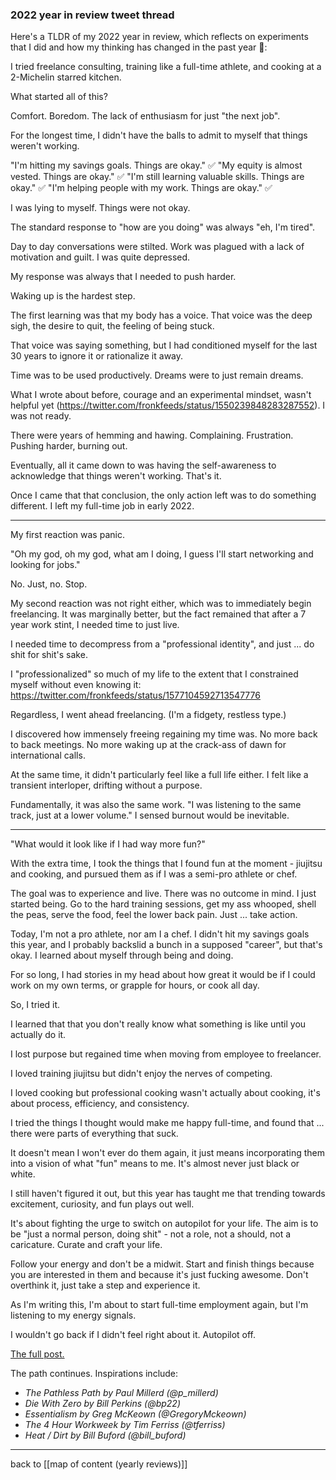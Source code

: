 ### 2022 year in review tweet thread

Here's a TLDR of my 2022 year in review, which reflects on experiments that I did and how my thinking has changed in the past year 🧵:

I tried freelance consulting, training like a full-time athlete, and cooking at a 2-Michelin starred kitchen.

What started all of this? 

Comfort. Boredom. The lack of enthusiasm for just "the next job".

For the longest time, I didn't have the balls to admit to myself that things weren't working.

"I'm hitting my savings goals. Things are okay." ✅
"My equity is almost vested. Things are okay." ✅
"I'm still learning valuable skills. Things are okay." ✅
"I'm helping people with my work. Things are okay." ✅

I was lying to myself. Things were not okay.

The standard response to "how are you doing" was always "eh, I'm tired".

Day to day conversations were stilted. Work was plagued with a lack of motivation and guilt. I was quite depressed.

My response was always that I needed to push harder.

Waking up is the hardest step.

The first learning was that my body has a voice. That voice was the deep sigh, the desire to quit, the feeling of being stuck.

That voice was saying something, but I had conditioned myself for the last 30 years to ignore it or rationalize it away.

Time was to be used productively. Dreams were to just remain dreams.

What I wrote about before, courage and an experimental mindset, wasn't helpful yet (https://twitter.com/fronkfeeds/status/1550239848283287552). I was not ready.

There were years of hemming and hawing. Complaining. Frustration. Pushing harder, burning out.

Eventually, all it came down to was having the self-awareness to acknowledge that things weren't working. That's it.

Once I came that that conclusion, the only action left was to do something different. I left my full-time job in early 2022.

---

My first reaction was panic.

"Oh my god, oh my god, what am I doing, I guess I'll start networking and looking for jobs."

No. Just, no. Stop.

My second reaction was not right either, which was to immediately begin freelancing. It was marginally better, but the fact remained that after a 7 year work stint, I needed time to just live.

I needed time to decompress from a "professional identity", and just ... do shit for shit's sake.

I "professionalized" so much of my life to the extent that I constrained myself without even knowing it: https://twitter.com/fronkfeeds/status/1577104592713547776

Regardless, I went ahead freelancing. (I'm a fidgety, restless type.)

I discovered how immensely freeing regaining my time was. No more back to back meetings. No more waking up at the crack-ass of dawn for international calls.

At the same time, it didn't particularly feel like a full life either. I felt like a transient interloper, drifting without a purpose.

Fundamentally, it was also the same work. "I was listening to the same track, just at a lower volume." I sensed burnout would be inevitable.

---

"What would it look like if I had way more fun?"

With the extra time, I took the things that I found fun at the moment - jiujitsu and cooking, and pursued them as if I was a semi-pro athlete or chef.

The goal was to experience and live. There was no outcome in mind. I just started being. Go to the hard training sessions, get my ass whooped, shell the peas, serve the food, feel the lower back pain. Just ... take action.

Today, I'm not a pro athlete, nor am I a chef. I didn't hit my savings goals this year, and I probably backslid a bunch in a supposed "career", but that's okay. I learned about myself through being and doing.

For so long, I had stories in my head about how great it would be if I could work on my own terms, or grapple for hours, or cook all day.

So, I tried it.

I learned that that you don't really know what something is like until you actually do it.

I lost purpose but regained time when moving from employee to freelancer.

I loved training jiujitsu but didn't enjoy the nerves of competing.

I loved cooking but professional cooking wasn't actually about cooking, it's about process, efficiency, and consistency.

I tried the things I thought would make me happy full-time, and found that ... there were parts of everything that suck.

It doesn't mean I won't ever do them again, it just means incorporating them into a vision of what "fun" means to me. It's almost never just black or white.

I still haven't figured it out, but this year has taught me that trending towards excitement, curiosity, and fun plays out well.

It's about fighting the urge to switch on autopilot for your life. The aim is to be "just a normal person, doing shit" - not a role, not a should, not a caricature. Curate and craft your life.

Follow your energy and don't be a midwit. Start and finish things because you are interested in them and because it's just fucking awesome. Don't overthink it, just take a step and experience it.

As I'm writing this, I'm about to start full-time employment again, but I'm listening to my energy signals.

I wouldn't go back if I didn't feel right about it. Autopilot off.

[The full post.](https://www.frank-chen.com/posts/2022-year-in-review)

The path continues. Inspirations include:
- *The Pathless Path by Paul Millerd (@p_millerd)*
- *Die With Zero by Bill Perkins (@bp22)*
- *Essentialism by Greg McKeown (@GregoryMckeown)*
- *The 4 Hour Workweek by Tim Ferriss (@tferriss)*
- *Heat / Dirt by Bill Buford (@bill_buford)*

---

back to [[map of content (yearly reviews)]]